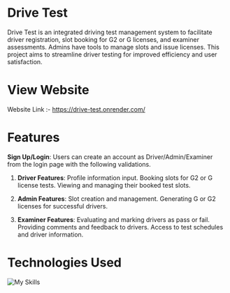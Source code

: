 # Drive Test
Drive Test is an integrated driving test management system to facilitate driver registration, slot booking for G2 or G licenses, and examiner assessments. Admins have tools to manage slots and issue licenses. This project aims to streamline driver testing for improved efficiency and user satisfaction.

# View Website
Website Link :- https://drive-test.onrender.com/

# Features
**Sign Up/Login**: Users can create an account as Driver/Admin/Examiner from the login page with the following validations.

1. **Driver Features**:
  Profile information input.
  Booking slots for G2 or G license tests.
  Viewing and managing their booked test slots.

2. **Admin Features**:
  Slot creation and management.
  Generating G or G2 licenses for successful drivers.

3. **Examiner Features**:
  Evaluating and marking drivers as pass or fail.
  Providing comments and feedback to drivers.
  Access to test schedules and driver information.


# Technologies Used
![My Skills](https://skillicons.dev/icons?i=mongodb,nodejs,express,HTML,CSS,js) 

